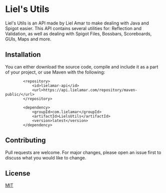 # Liel's Utils

Liel's Utils is an API made by Liel Amar to make dealing with Java and Spigot easier.
This API contains several utilities for: Reflection and Validation, as well as dealing with Spigot Files, Bossbars, Scoreboards, GUIs, Maps and more.

## Installation
You can either download the source code, compile and include it as a part of your project, or use Maven with the following:

```maven
        <repository>
            <id>lielamar-api</id>
            <url>https://api.lielamar.com/repository/maven-public/</url>
        </repository>

        <dependency>
            <groupId>com.lielamar</groupId>
            <artifactId>LielsUtils</artifactId>
            <version>latest</version>
        </dependency>
```

## Contributing
Pull requests are welcome. For major changes, please open an issue first to discuss what you would like to change.

## License
[MIT](https://choosealicense.com/licenses/mit/)

